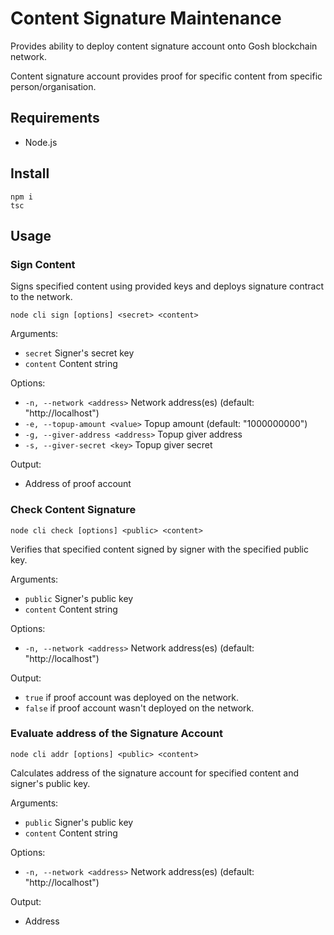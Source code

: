 # Content Signature Maintenance

Provides ability to deploy content signature account onto Gosh blockchain network.

Content signature account provides proof for specific content from specific person/organisation.

## Requirements

- Node.js

## Install

```shell
npm i
tsc 
```

## Usage

### Sign Content

Signs specified content using provided keys and deploys signature contract to the network.

```shell
node cli sign [options] <secret> <content>
```

Arguments:

- `secret` Signer's secret key
- `content` Content string

Options:

- `-n, --network <address>` Network address(es) (default: "http://localhost")
- `-е, --topup-amount <value>` Topup amount (default: "1000000000")
- `-g, --giver-address <address>` Topup giver address
- `-s, --giver-secret <key>` Topup giver secret

Output:

- Address of proof account

### Check Content Signature

```shell
node cli check [options] <public> <content>
```

Verifies that specified content signed by signer with the specified public key.

Arguments:

- `public` Signer's public key
- `content` Content string

Options:

- `-n, --network <address>`  Network address(es) (default: "http://localhost")

Output:

- `true` if proof account was deployed on the network.
- `false` if proof account wasn't deployed on the network.

### Evaluate address of the Signature Account

```shell
node cli addr [options] <public> <content>
```

Calculates address of the signature account for specified content and signer's public key.

Arguments:

- `public` Signer's public key
- `content` Content string

Options:

- `-n, --network <address>` Network address(es) (default: "http://localhost")

Output:

- Address
